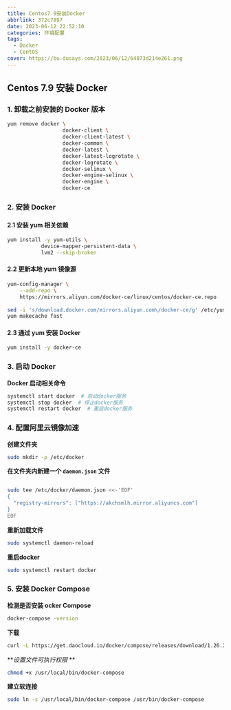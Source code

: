 ```yaml
---
title: Centos7.9安装Docker
abbrlink: 372c7897
date: 2023-06-12 22:52:10
categories: 环境配置
tags: 
  - Docker
  - CentOS
cover: https://bu.dusays.com/2023/06/12/64873d214e261.png
---
```

## Centos 7.9 安装 Docker

### 1. 卸载之前安装的 Docker 版本

```bash
yum remove docker \
                  docker-client \
                  docker-client-latest \
                  docker-common \
                  docker-latest \
                  docker-latest-logrotate \
                  docker-logrotate \
                  docker-selinux \
                  docker-engine-selinux \
                  docker-engine \
                  docker-ce
```

### 2. 安装 Docker

#### 2.1 安装 yum 相关依赖

```bash
yum install -y yum-utils \
           device-mapper-persistent-data \
           lvm2 --skip-broken
```

#### 2.2 更新本地 yum 镜像源

```bash
yum-config-manager \
    --add-repo \
    https://mirrors.aliyun.com/docker-ce/linux/centos/docker-ce.repo
  
sed -i 's/download.docker.com/mirrors.aliyun.com\/docker-ce/g' /etc/yum.repos.d/docker-ce.repo
yum makecache fast
```

#### 2.3 通过 yum 安装 Docker

```bash
yum install -y docker-ce
```

### 3. 启动 Docker

**Docker 启动相关命令**

```bash
systemctl start docker  # 启动docker服务
systemctl stop docker  # 停止docker服务
systemctl restart docker  # 重启docker服务
```

### 4. 配置阿里云镜像加速

**创建文件夹**

```bash
sudo mkdir -p /etc/docker
```

**在文件夹内新建一个 `daemon.json` 文件**

```bash

sudo tee /etc/docker/daemon.json <<-'EOF'
{
  "registry-mirrors": ["https://akchsmlh.mirror.aliyuncs.com"]
}
EOF
```

**重新加载文件**

```bash
sudo systemctl daemon-reload
```

**重启docker**

```bash
sudo systemctl restart docker
```

### 5. 安装 Docker Compose

**检测是否安装 ocker Compose**

```bash
docker-compose -version
```

**下载**

```bash
curl -L https://get.daocloud.io/docker/compose/releases/download/1.26.2/docker-compose-`uname -s`-`uname -m` > /usr/local/bin/docker-compose
```

***设置文件可执行权限* **

```bash
chmod +x /usr/local/bin/docker-compose
```

**建立软连接**

```bash
sudo ln -s /usr/local/bin/docker-compose /usr/bin/docker-compose
```
